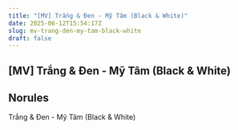 ```yaml
---
title: "[MV] Trắng & Đen - Mỹ Tâm (Black & White)"
date: 2025-06-12T15:54:17Z
slug: mv-trang-den-my-tam-black-white
draft: false
---
```


## [MV] Trắng & Đen - Mỹ Tâm (Black & White)

## Norules

Trắng & Đen - Mỹ Tâm (Black & White)